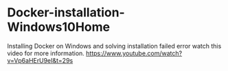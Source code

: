 # Docker-installation-Windows10Home
Installing Docker on Windows and solving installation failed error
watch this video for more information. 
https://www.youtube.com/watch?v=Vp6aHErU9eI&t=29s
